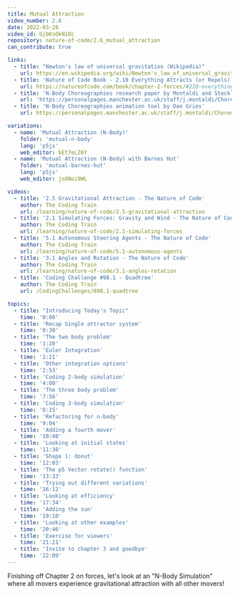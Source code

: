 ```yaml
---
title: Mutual Attraction
video_number: 2.6
date: 2022-03-28
video_id: GjbKsOkN1Oc
repository: nature-of-code/2.6_mutual_attraction
can_contribute: true

links:
  - title: "Newton's law of universal gravitation (Wikipedia)"
    url: https://en.wikipedia.org/wiki/Newton's_law_of_universal_gravitation
  - title: 'Nature of Code Book - 2.10 Everything Attracts (or Repels) Everything'
    url: https://natureofcode.com/book/chapter-2-forces/#210-everything-attracts-or-repels-everything
  - title: 'N-Body Choreographies research paper by Montaldi and Steckles'
    url: 'https://personalpages.manchester.ac.uk/staff/j.montaldi/Choreographies/about.html'
  - title: 'N-Body Choreographies animation tool by Dan Gries'
    url: https://personalpages.manchester.ac.uk/staff/j.montaldi/Choreographies/

variations:
  - name: 'Mutual Attraction (N-Body)'
    folder: 'mutual-n-body'
    lang: 'p5js'
    web_editor: bEt7eLZ6Y
  - name: 'Mutual Attraction (N-Body) with Barnes Hut'
    folder: 'mutual-barnes-hut'
    lang: 'p5js'
    web_editor: joXNoi9WL

videos:
  - title: '2.5 Gravitational Attraction - The Nature of Code'
    author: The Coding Train
    url: /learning/nature-of-code/2.5-gravitational-attraction
  - title: '2.1 Simulating Forces: Gravity and Wind - The Nature of Code'
    author: The Coding Train
    url: /learning/nature-of-code/2.1-simulating-forces
  - title: '5.1 Autonomous Steering Agents - The Nature of Code'
    author: The Coding Train
    url: /learning/nature-of-code/5.1-autonomous-agents
  - title: '3.1 Angles and Rotation - The Nature of Code'
    author: The Coding Train
    url: /learning/nature-of-code/3.1-angles-rotation
  - title: 'Coding Challenge #98.1 - Quadtree'
    author: The Coding Train
    url: /CodingChallenges/098.1-quadtree

topics:
  - title: "Introducing Today's Topic"
    time: '0:00'
  - title: 'Recap Single attractor system'
    time: '0:30'
  - title: 'The two body problem'
    time: '1:20'
  - title: 'Euler Integration'
    time: '2:21'
  - title: 'Other integration options'
    time: '2:53'
  - title: 'Coding 2-body simulation'
    time: '4:00'
  - title: 'The three body problem'
    time: '7:56'
  - title: 'Coding 3-body simulation'
    time: '8:15'
  - title: 'Refactoring for n-body'
    time: '9:04'
  - title: 'Adding a fourth mover'
    time: '10:48'
  - title: 'Looking at initial states'
    time: '11:38'
  - title: 'Shape 1: donut'
    time: '12:03'
  - title: 'The p5 Vector rotate() function'
    time: '13:33'
  - title: 'Trying out different variations'
    time: '16:12'
  - title: 'Looking at efficiency'
    time: '17:34'
  - title: 'Adding the sun'
    time: '19:10'
  - title: 'Looking at other examples'
    time: '20:46'
  - title: 'Exercise for viewers'
    time: '21:21'
  - title: 'Invite to chapter 3 and goodbye'
    time: '22:09'
---
```


Finishing off Chapter 2 on forces, let's look at an "N-Body Simulation" where all movers experience gravitational attraction with all other movers!
